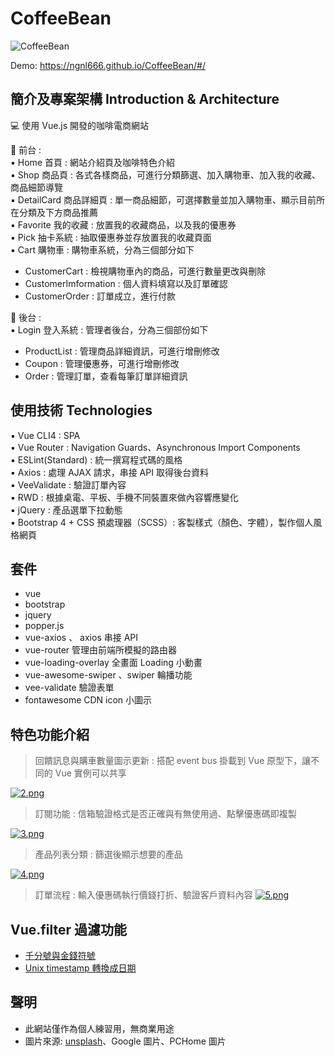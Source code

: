 # CoffeeBean

![CoffeeBean](https://drive.google.com/file/d/1L_o7avH0fUe1sRN5dGfhz2JGnSEvE1gn/view?usp=sharing)

Demo: https://ngnl666.github.io/CoffeeBean/#/

## 簡介及專案架構 Introduction & Architecture

💻 使用 Vue.js 開發的咖啡電商網站

📍 前台 :  
▪️ Home 首頁 : 網站介紹頁及咖啡特色介紹  
▪️ Shop 商品頁 : 各式各樣商品，可進行分類篩選、加入購物車、加入我的收藏、商品細節導覽  
▪️ DetailCard 商品詳細頁 : 單一商品細節，可選擇數量並加入購物車、顯示目前所在分類及下方商品推薦  
▪️ Favorite 我的收藏 : 放置我的收藏商品，以及我的優惠券  
▪️ Pick 抽卡系統 : 抽取優惠券並存放置我的收藏頁面  
▪️ Cart 購物車 : 購物車系統，分為三個部分如下  
- CustomerCart : 檢視購物車內的商品，可進行數量更改與刪除  
- CustomerImformation : 個人資料填寫以及訂單確認  
- CustomerOrder : 訂單成立，進行付款  

📍 後台 :  
▪️ Login 登入系統 : 管理者後台，分為三個部份如下  
- ProductList : 管理商品詳細資訊，可進行增刪修改  
- Coupon : 管理優惠券，可進行增刪修改  
- Order : 管理訂單，查看每筆訂單詳細資訊  

## 使用技術 Technologies

▪️ Vue CLI4 : SPA  
▪️ Vue Router : Navigation Guards、Asynchronous Import Components  
▪️ ESLint(Standard) : 統一撰寫程式碼的風格  
▪️ Axios : 處理 AJAX 請求，串接 API 取得後台資料  
▪️ VeeValidate : 驗證訂單內容  
▪️ RWD : 根據桌電、平板、手機不同裝置來做內容響應變化  
▪️ jQuery : 產品選單下拉動態  
▪️ Bootstrap 4 + CSS 預處理器（SCSS）: 客製樣式（顏色、字體），製作個人風格網頁  

## 套件

- vue
- bootstrap
- jquery
- popper.js
- vue-axios 、 axios 串接 API
- vue-router 管理由前端所模擬的路由器
- vue-loading-overlay 全畫面 Loading 小動畫
- vue-awesome-swiper 、swiper 輪播功能
- vee-validate 驗證表單
- fontawesome CDN icon 小圖示

## 特色功能介紹

> 回饋訊息與購車數量圖示更新 : 搭配 event bus 掛載到 Vue 原型下，讓不同的 Vue 實例可以共享

[![2.png](https://i.postimg.cc/X7rDzj9r/2.png)](https://postimg.cc/ZChc9h7m)

> 訂閱功能 : 信箱驗證格式是否正確與有無使用過、點擊優惠碼即複製

[![3.png](https://i.postimg.cc/TP671nFb/3.png)](https://postimg.cc/qN1XZ6kB)

> 產品列表分類 : 篩選後顯示想要的產品

[![4.png](https://i.postimg.cc/Z53sJw7Z/4.png)](https://postimg.cc/18mrHr1Y)

> 訂單流程 : 輸入優惠碼執行價錢打折、驗證客戶資料內容
> [![5.png](https://i.postimg.cc/yY2rqMTv/5.png)](https://postimg.cc/sv9J70qh)

## Vue.filter 過濾功能

- [千分號與金錢符號](https://github.com/Skyice-Chiang/blanco-coffee/blob/master/src/filters/currency.js)
- [Unix timestamp 轉換成日期](https://github.com/Skyice-Chiang/blanco-coffee/blob/master/src/filters/date.js)

## 聲明

- 此網站僅作為個人練習用，無商業用途
- 圖片來源: [unsplash](https://unsplash.com/)、Google 圖片、PCHome 圖片
